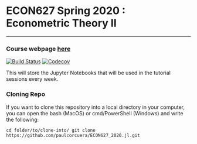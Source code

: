 # ECON627 Spring 2020 : Econometric Theory II
******

### Course webpage [here](https://faculty.arts.ubc.ca/vmarmer/econ627/index.htm)
[![Build Status](https://travis-ci.com/paulcorcuera/ECON627_2020.jl.svg?branch=master)](https://travis-ci.com/paulcorcuera/ECON627_2020.jl)
[![Codecov](https://codecov.io/gh/paulcorcuera/ECON627_2020.jl/branch/master/graph/badge.svg)](https://codecov.io/gh/paulcorcuera/ECON627_2020.jl)

This will store the Jupyter Notebooks that will be used in the tutorial sessions every week. 

### Cloning Repo

If you want to clone this repository into a local directory in your computer, you can open the bash (MacOS) or cmd/PowerShell (Windows)
and write the following:

``
cd folder/to/clone-into/
git clone https://github.com/paulcorcuera/ECON627_2020.jl.git
``
